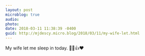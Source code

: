 ```yaml
---
layout: post
microblog: true
audio: 
photo: 
date: 2018-03-11 11:38:39 -0400
guid: http://mjdescy.micro.blog/2018/03/11/my-wife-let.html
---
```

My wife let me sleep in today. 🙏😀👍❤️

